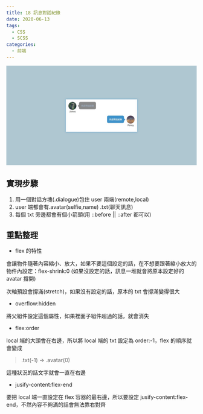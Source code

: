 ```yaml
---
title: 18 訊息對話紀錄
date: 2020-06-13
tags:
  - CSS
  - SCSS
categories:
  - 前端
---
```


![成品](../../.vuepress/public/images/18-completed.jpg)

## 實現步驟

1. 用一個對話方塊(.dialogue)包住 user 兩端(remote,local)
2. user 端都會有.avatar(selfie,name) .txt(聊天訊息)
3. 每個 txt 旁邊都會有個小箭頭(用 ::before || ::after 都可以)

## 重點整理

- flex 的特性

會讓物件隨著內容縮小、放大，如果不要這個設定的話，在不想要跟著縮小放大的物件內設定：flex-shrink:0 (如果沒設定的話，訊息一堆就會將原本設定好的 avatar 撐開)

次軸預設會撐滿(stretch)，如果沒有設定的話，原本的 txt 會撐滿變得很大

- overflow:hidden

將父組件設定這個屬性，如果裡面子組件超過的話，就會消失

- flex:order

local 端的大頭會在右邊，所以將 local 端的 txt 設定為 order:-1，flex 的順序就會變成

> .txt(-1) -> .avatar(0)

這種狀況的話文字就會一直在右邊

- jusify-content:flex-end

要把 local 端一直設定在 flex 容器的最右邊，所以要設定 jusify-content:flex-end，不然內容不夠滿的話會無法靠右對齊

